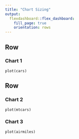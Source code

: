 ```yaml
---
title: "Chart Sizing"
output: 
  flexdashboard::flex_dashboard:
    fill_page: true
    orientation: rows
---
```


Row
-------------------------------------

### Chart 1

```{r, fig.width=10, fig.height=7}
plot(cars)
```

Row
-------------------------------------
    
### Chart 2
    
```{r}
plot(mtcars)
```
    
### Chart 3

```{r}
plot(airmiles)
```
